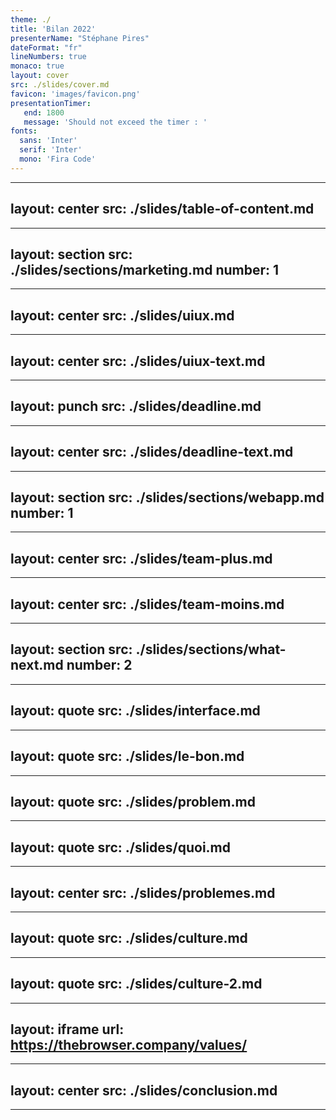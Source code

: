 ```yaml
---
theme: ./
title: 'Bilan 2022'
presenterName: "Stéphane Pires"
dateFormat: "fr"
lineNumbers: true
monaco: true
layout: cover
src: ./slides/cover.md
favicon: 'images/favicon.png'
presentationTimer:
   end: 1800
   message: 'Should not exceed the timer : '
fonts: 
  sans: 'Inter'
  serif: 'Inter'
  mono: 'Fira Code'
---
```


---
layout: center
src: ./slides/table-of-content.md
---

---
layout: section
src: ./slides/sections/marketing.md
number: 1
---

---
layout: center
src: ./slides/uiux.md
---

---
layout: center
src: ./slides/uiux-text.md
---

---
layout: punch
src: ./slides/deadline.md
---


---
layout: center
src: ./slides/deadline-text.md
---

---
layout: section
src: ./slides/sections/webapp.md
number: 1
---

---
layout: center
src: ./slides/team-plus.md
---

---
layout: center
src: ./slides/team-moins.md
---

---
layout: section
src: ./slides/sections/what-next.md
number: 2
---


---
layout: quote
src: ./slides/interface.md
---

---
layout: quote
src: ./slides/le-bon.md
---


---
layout: quote
src: ./slides/problem.md
---

---
layout: quote
src: ./slides/quoi.md
---


---
layout: center
src: ./slides/problemes.md
---


---
layout: quote
src: ./slides/culture.md
---

---
layout: quote
src: ./slides/culture-2.md
---

---
layout: iframe
url: https://thebrowser.company/values/
---

---
layout: center
src: ./slides/conclusion.md
---

---


